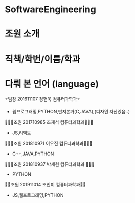 # SoftwareEngineering

# 조원 소개
# 직책/학번/이름/학과
# 다뤄 본 언어 (language)

⭐️팀장 201611107 정현욱 컴퓨터과학과⭐️
- 웹프로그래밍,PYTHON,만져본거(C,JAVA),(디자인 자신있음..)

🙋🏻‍♂️조원 201710985 조재석 컴퓨터과학과🙋🏻‍♂️
- JS,리액트

🙋🏻‍♂️조원 201810971 이우진 컴퓨터과학과🙋🏻‍♂️
- C++,JAVA,PYTHON

🙋🏻‍♂️조원 201810937 박세현 컴퓨터과학과 🙋🏻‍♂️
- PYTHON

🙋🏻조원 201911014 조인미 컴퓨터과학과🙋🏻
- JS,웹프로그래밍,PYTHON

